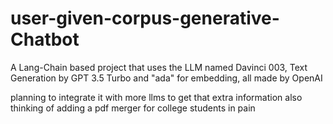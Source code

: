 # user-given-corpus-generative-Chatbot
A Lang-Chain based project that uses the LLM named Davinci 003, Text Generation by GPT 3.5 Turbo and "ada" for embedding, all made by OpenAI


planning to integrate it with more llms to get that extra information also thinking of adding a pdf merger for college students in pain
